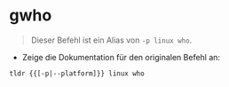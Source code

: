 # gwho

> Dieser Befehl ist ein Alias von `-p linux who`.

- Zeige die Dokumentation für den originalen Befehl an:

`tldr {{[-p|--platform]}} linux who`
